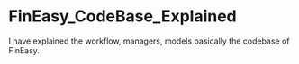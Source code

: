 # FinEasy_CodeBase_Explained
I have explained the workflow, managers, models basically the codebase of FinEasy.
